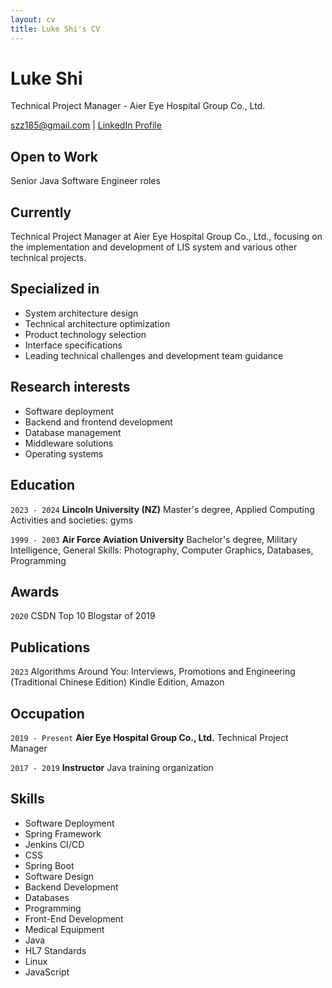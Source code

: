 ```yaml
---
layout: cv
title: Luke Shi's CV
---
```


# Luke Shi
Technical Project Manager - Aier Eye Hospital Group Co., Ltd.

<div id="webaddress">
<a href="mailto:szz185@gmail.com">szz185@gmail.com</a>
| <a href="https://www.linkedin.com/in/zhenzhou-shi-0a547b29b/">LinkedIn Profile</a>
</div>

## Open to Work
Senior Java Software Engineer roles

## Currently
Technical Project Manager at Aier Eye Hospital Group Co., Ltd., focusing on the implementation and development of LIS system and various other technical projects.

## Specialized in
- System architecture design
- Technical architecture optimization
- Product technology selection
- Interface specifications
- Leading technical challenges and development team guidance

## Research interests
- Software deployment
- Backend and frontend development
- Database management
- Middleware solutions
- Operating systems

## Education

`2023 - 2024`
__Lincoln University (NZ)__
Master's degree, Applied Computing
Activities and societies: gyms

`1999 - 2003`
__Air Force Aviation University__
Bachelor's degree, Military Intelligence, General
Skills: Photography, Computer Graphics, Databases, Programming

## Awards

`2020`
CSDN Top 10 Blogstar of 2019

## Publications

`2023`
Algorithms Around You: Interviews, Promotions and Engineering (Traditional Chinese Edition) Kindle Edition, Amazon

## Occupation

`2019 - Present`
__Aier Eye Hospital Group Co., Ltd.__
Technical Project Manager

`2017 - 2019`
__Instructor__
Java training organization

## Skills
- Software Deployment
- Spring Framework
- Jenkins CI/CD
- CSS
- Spring Boot
- Software Design
- Backend Development
- Databases
- Programming
- Front-End Development
- Medical Equipment
- Java
- HL7 Standards
- Linux
- JavaScript

<!-- ### Footer

Last updated: January 2024 -->
